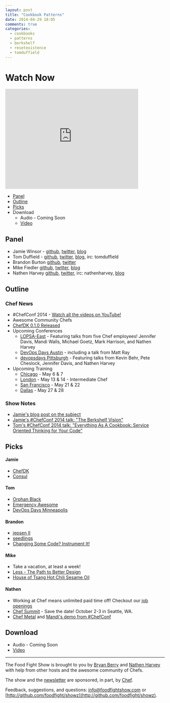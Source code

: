 ```yaml
---
layout: post
title: "Cookbook Patterns"
date: 2014-04-29 18:05
comments: true
categories: 
  - cookbooks
  - patterns
  - berkshelf
  - resetexistence
  - tomduffield
---
```


# Watch Now

<iframe width="420" height="315" src="http://www.youtube.com/embed/B7PXdl4jYGQ" frameborder="0" allowfullscreen></iframe>

* [Panel](http://foodfightshow.org/2014/04/cookbook-patterns.html#panel)
* [Outline](http://foodfightshow.org/2014/04/cookbook-patterns.html#outline)
* [Picks](http://foodfightshow.org/2014/04/cookbook-patterns.html#picks)
* Download
  * Audio - Coming Soon
  * [Video](http://youtu.be/B7PXdl4jYGQ)

Panel<a name="panel"></a>
-----

* Jamie Winsor - [github](https://github.com/reset), [twitter](https://twitter.com/resetexistence), [blog](http://vialstudios.com/)
* Tom Duffield - [github](http://github.com/tduffield), [twitter](http://twitter.com/tomduffield), [blog](http://tomduffield.com), irc:  tomduffield
* Brandon Burton [github](http://github.com/solarce), [twitter](https://twitter.com/solarce)
* Mike Fiedler [github](http://github.com/miketheman), [twitter](http://twitter.com/mikefiedler), [blog](http://www.miketheman.net)
* Nathen Harvey [github](http://github.com/nathenharvey), [twitter](http://twitter.com/nathenharvey), irc: nathenharvey, [blog](http://nathenharvey.com)

Outline<a name="outline"></a>
-------

### Chef News

* \#ChefConf 2014 - [Watch all the videos on YouTube!](http://www.youtube.com/watch?v=g-BF0z7eFoU&list=PL11cZfNdwNyMmx0msapJfuGsLV43C7XsA)
* Awesome Community Chefs
* [ChefDK 0.1.0 Released](http://www.getchef.com/blog/2014/04/29/chefdk-0-1-0-released/)
* Upcoming Conferences
  * [LOPSA-East](http://lopsa-east.org/2014/) - Featuring talks from five Chef employees!  Jennifer Davis, Mandi Walls, Michael Goetz, Mark Harrison, and Nathen Harvey
  * [DevOps Days Austin](http://devopsdays.org/events/2014-austin/) - including a talk from Matt Ray
  * [devopsdays Pittsburgh](http://devopsdays.org/events/2014-pittsburgh/) - Featuring talks from Kevin Behr, Pete Cheslock, Jennifer Davis, and Nathen Harvey
* Upcoming Training
  * [Chicago](http://www.getchef.com/blog/event/2-day-chef-fundamentals-chicago-3/) - May 6 & 7
  * [London](http://www.getchef.com/blog/event/intermediateadvanced-chef-london-uk/) - May 13 & 14 - Intermediate Chef
  * [San Francisco](http://www.getchef.com/blog/event/2-day-chef-fundamental-san-francisco/) - May 21 & 22
  * [Dallas](http://www.getchef.com/blog/event/2-day-chef-fundamentals-dallas-2/) - May 27 & 28


### Show Notes

* [Jamie's blog post on the subject](http://blog.vialstudios.com/the-environment-cookbook-pattern/)
* [Jamie's \#ChefConf 2014 talk:  "The Berkshelf Vision"](http://www.youtube.com/watch?v=Dq_vGxd-jps)
* [Tom's \#ChefConf 2014 talk:  "Everything As A Cookbook: Service Oriented Thinking for Your Code"](http://www.youtube.com/watch?v=bzmxKwWrLCM)

Picks<a name="picks"></a>
-----
#### Jamie
* [ChefDK](http://www.getchef.com/downloads/chef-dk/)
* [Consul](http://www.consul.io/)

#### Tom
* [Orphan Black](http://www.bbcamerica.com/orphan-black/)
* [Emergency Awesome](https://www.youtube.com/user/emergencyawesome)
* [DevOps Days Minneapolis](http://devopsdays.org/events/2014-minneapolis/)

#### Brandon
* [jepsen II](https://www.youtube.com/watch?v=XiXZOF6dZuE&feature=youtu.be)
* [seedlings](http://seedlingsshow.com/)
* [Changing Some Code? Instrument It!](http://blog.travis-ci.com/2014-04-28-changing-some-code-instrument-it/)

#### Mike
* Take a vacation, at least a week!
* [Less - The Path to Better Design](https://vimeo.com/26330100)
* [House of Tsang Hot Chili Sesame Oil](http://www.farawayfoods.com/hotsesameoil.html)

#### Nathen
* Working at Chef means unlimited paid time off!  Checkout our [job openings](http://www.getchef.com/careers/)
* [Chef Summit](http://getchef.com/summit) - Save the date!  October 2-3 in Seattle, WA.
* [Chef Metal](https://github.com/opscode/chef-metal) and [Mandi's demo from \#ChefConf](http://www.youtube.com/watch?v=Fo4dtt6fXNc)

Download
--------
* Audio - Coming Soon
* [Video](http://youtu.be/B7PXdl4jYGQ)

<hr />

The Food Fight Show is brought to you by [Bryan Berry](https://twitter.com/bryanwb) and [Nathen Harvey](https://twitter.com/nathenharvey) with help from other hosts and the awesome community of Chefs.

The show and the [newsletter](http://us6.campaign-archive2.com/home/?u=7d43a288e882a145b7e99c650&id=ad8186466d) are sponsored, in part, by [Chef](http://www.getchef.com).

Feedback, suggestions, and questions:  [info@foodfightshow.com](mailto:info@foodfightshow.com) or  [http://github.com/foodfight/showz](http://github.com/foodfight/showz).

